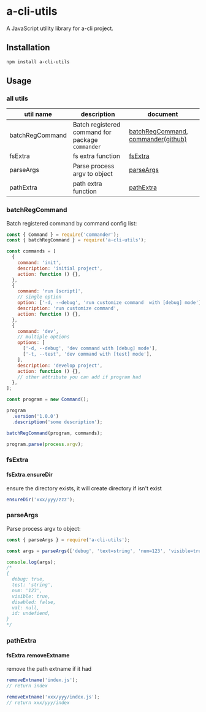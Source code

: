 # a-cli-utils

A JavaScript utility library for a-cli project.

## Installation

```bash
npm install a-cli-utils
```

## Usage

### all utils

| util name | description | document |
|----|----|----|
| batchRegCommand | Batch registered command for package `commander` | [batchRegCommand](#batchRegCommand), [commander(github)](https://github.com/tj/commander.js#installation) |
| fsExtra | fs extra function | [fsExtra](#fsExtra) |
| parseArgs | Parse process argv to object | [parseArgs](#parseArgs) |
| pathExtra | path extra function | [pathExtra](#pathExtra) |

### batchRegCommand

Batch registered command by command config list:

```javascript
const { Command } = require('commander');
const { batchRegCommand } = require('a-cli-utils');

const commands = [
  {
    command: 'init',
    description: 'initial project',
    action: function () {},
  },
  {
    command: 'run [script]',
    // single option
    option: ['-d, --debug', 'run customize command  with [debug] mode'],
    description: 'run customize command',
    action: function () {},
  },
  {
    command: 'dev',
    // multiple options
	options: [
	  ['-d, --debug', 'dev command with [debug] mode'],
	  ['-t, --test', 'dev command with [test] mode'],
	],
	description: 'develop project',
	action: function () {},
    // other attribute you can add if program had
  },
];

const program = new Command();

program
  .version('1.0.0')
  .description('some description');

batchRegCommand(program, commands);

program.parse(process.argv);
```

### fsExtra

#### fsExtra.ensureDir

ensure the directory exists, it will create directory if isn't exist

```javascript
ensureDir('xxx/yyy/zzz');
```

### parseArgs

Parse process argv to object:

```javascript
const { parseArgs } = require('a-cli-utils');

const args = parseArgs(['debug', 'text=string', 'num=123', 'visible=true', 'disabled=false', 'val=null', 'id=undefined']);

console.log(args);
/*
{
  debug: true,
  test: 'string',
  num: '123',
  visible: true,
  disabled: false,
  val: null,
  id: undefiend,
}
*/
```

### pathExtra

#### fsExtra.removeExtname

remove the path extname if it had

```javascript
removeExtname('index.js');
// return index

removeExtname('xxx/yyy/index.js');
// return xxx/yyy/index
```